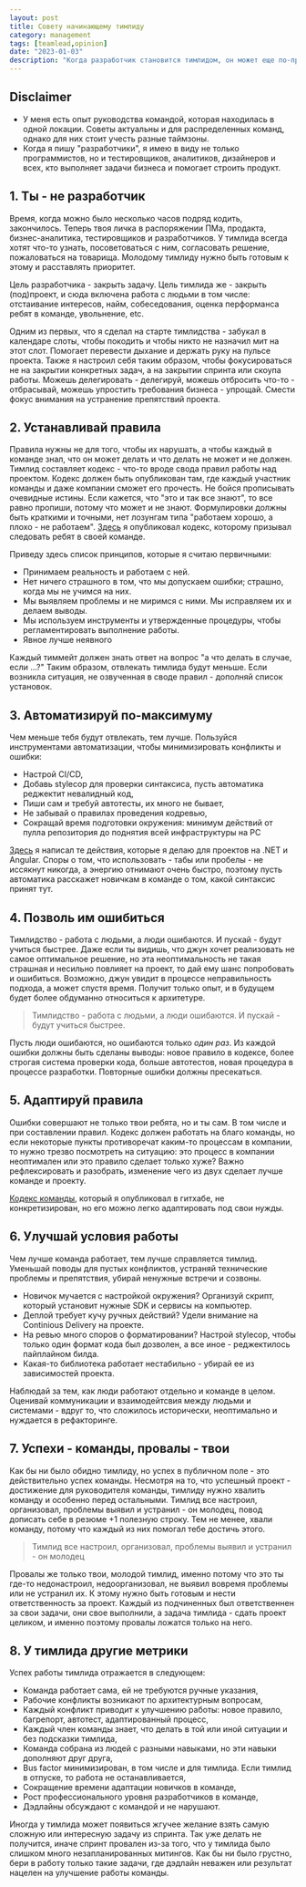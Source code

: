```yaml
---
layout: post
title: Совету начинающему тимлиду
category: management
tags: [teamlead,opinion]
date: "2023-01-03"
description: "Когда разработчик становится тимлидом, он может еще по-прежнему заниматься разработкой, забывая об остальных задачах тимлида. Нужно менять фокус внимания, как бы ни хотелось писать код дальше. Я поделюсь парой советов начинающим тимлидам, какие шаги нужно предпринять в первую очередь, чтобы старт руководства командой прошел легче и с меньшим стрессом"
---
```


## Disclaimer

- У меня есть опыт руководства командой, которая находилась в одной локации. Советы актуальны и для распределенных команд, однако для них стоит учесть разные таймзоны.
- Когда я пишу "разработчики", я имею в виду не только программистов, но и тестировщиков, аналитиков, дизайнеров и всех, кто выполняет задачи бизнеса и помогает строить продукт.

## 1. Ты - не разработчик

Время, когда можно было несколько часов подряд кодить, закончилось. Теперь твоя личка в распоряжении ПМа, продакта, бизнес-аналитика, тестировщиков и разработчиков. У тимлида всегда хотят что-то узнать, посоветоваться с ним, согласовать решение, пожаловаться на товарища. Молодому тимлиду нужно быть готовым к этому и расставлять приоритет.

Цель разработчика - закрыть задачу. Цель тимлида же - закрыть (под)проект, и сюда включена работа с людьми в том числе: отстаивание интересов, найм, собеседования, оценка перформанса ребят в команде, увольнение, etc.

Одним из первых, что я сделал на старте тимлидства - забукал в календаре слоты, чтобы покодить и чтобы никто не назначил мит на этот слот. Помогает перевести дыхание и держать руку на пульсе проекта. Также я настроил себя таким образом, чтобы фокусироваться не на закрытии конкретных задач, а на закрытии спринта или скоупа работы. Можешь делегировать - делегируй, можешь отбросить что-то - отбрасывай, можешь упростить требования бизнеса - упрощай. Смести фокус внимания на устранение препятствий проекта.

## 2. Устанавливай правила

Правила нужны не для того, чтобы их нарушать, а чтобы каждый в команде знал, что он может делать и что делать не может и не должен. Тимлид составляет кодекс - что-то вроде свода правил работы над проектом. Кодекс должен быть опубликован там, где каждый участник команды и даже компании сможет его прочесть. Не бойся прописывать очевидные истины. Если кажется, что "это и так все знают", то все равно пропиши, потому что может и не знают. Формулировки должны быть краткими и точными, нет лозунгам типа "работаем хорошо, а плохо - не работаем". [Здесь](https://github.com/maximgorbatyuk/project-documents/blob/main/code-of-conduct.md) я опубликовал кодекс, которому призывал следовать ребят в своей команде.

Приведу здесь список принципов, которые я считаю первичными:

- Принимаем реальность и работаем с ней.
- Нет ничего страшного в том, что мы допускаем ошибки; страшно, когда мы не учимся на них.
- Мы выявляем проблемы и не миримся с ними. Мы исправляем их и делаем выводы.
- Мы используем инструменты и утвержденные процедуры, чтобы регламентировать выполнение работы.
- Явное лучше неявного

Каждый тиммейт должен знать ответ на вопрос "а что делать в случае, если ...?" Таким образом, отвлекать тимлида будут меньше. Если возникла ситуация, не озвученная в своде правил - дополняй список установок.

## 3. Автоматизируй по-максимуму

Чем меньше тебя будут отвлекать, тем лучше. Пользуйся инструментами автоматизации, чтобы минимизировать конфликты и ошибки:

- Настрой CI/CD,
- Добавь stylecop для проверки синтаксиса, пусть автоматика реджектит невалидный код,
- Пиши сам и требуй автотесты, их много не бывает,
- Не забывай о правилах проведения кодревью,
- Сокращай время подготовки окружения: минимум действий от пулла репозитория до поднятия всей инфраструктуры на PC

[Здесь](https://mgorbatyuk.dev/blog/development/2020-02-16-how-to-reject-invalid-code/) я написал те действия, которые я делаю для проектов на .NET и Angular. Споры о том, что использовать - табы или пробелы - не иссякнут никогда, а энергию отнимают очень быстро, поэтому пусть автоматика расскажет новичкам в команде о том, какой синтаксис принят тут.

## 4. Позволь им ошибиться

Тимлидство - работа с людьми, а люди ошибаются. И пускай - будут учиться быстрее. Даже если ты видишь, что джун хочет реализовать не самое оптимальное решение, но эта неоптимальность не такая страшная и несильно повлияет на проект, то дай ему шанс попробовать и ошибиться. Возможно, джун увидит в процессе неправильность подхода, а может спустя время. Получит только опыт, и в будущем будет более обдуманно относиться к архитетуре.

> Тимлидство - работа с людьми, а люди ошибаются. И пускай - будут учиться быстрее.

Пусть люди ошибаются, но ошибаются только _один раз_. Из каждой ошибки должны быть сделаны выводы: новое правило в кодексе, более строгая система проверки кода, больше автотестов, новая процедура в процессе разработки. Повторные ошибки должны пресекаться.

## 5. Адаптируй правила

Ошибки совершают не только твои ребята, но и ты сам. В том числе и при составлении правил. Кодекс должен работать на благо команды, но если некоторые пункты противоречат каким-то процессам в компании, то нужно трезво посмотреть на ситуацию: это процесс в компании неоптимален или это правило сделает только хуже? Важно рефлексировать и разобрать, изменение чего из двух сделает лучше команде и проекту.

[Кодекс команды](https://github.com/maximgorbatyuk/project-documents/blob/main/code-of-conduct.md), который я опубликовал в гитхабе, не конкретизирован, но его можно легко адаптировать под свои нужды.

## 6. Улучшай условия работы

Чем лучше команда работает, тем лучше справляется тимлид. Уменьшай поводы для пустых конфликтов, устраняй технические проблемы и препятствия, убирай ненужные встречи и созвоны.

- Новичок мучается с настройкой окружения? Организуй скрипт, который установит нужные SDK и сервисы на компьютер.
- Деплой требует кучу ручных действий? Удели внимание на Continious Delivery на проекте.
- На ревью много споров о форматировании? Настрой stylecop, чтобы только один формат кода был дозволен, а все иное - реджектилось пайплайном билда.
- Какая-то библиотека работает нестабильно - убирай ее из зависимостей проекта.

Наблюдай за тем, как люди работают отдельно и команде в целом. Оценивай коммуникации и взаимодейтсвия между людьми и системами - вдруг то, что сложилось исторически, неоптимально и нуждается в рефакторинге.

## 7. Успехи - команды, провалы - твои

Как бы ни было обидно тимлиду, но успех в публичном поле - это действительно успех команды. Несмотря на то, что успешный проект - достижение для руководителя команды, тимлиду нужно хвалить команду и особенно перед остальными. Тимлид все настроил, организовал, проблемы выявил и устранил - он молодец, повод дописать себе в резюме +1 полезную строку. Тем не менее, хвали команду, потому что каждый из них помогал тебе достичь этого.

> Тимлид все настроил, организовал, проблемы выявил и устранил - он молодец

Провалы же только твои, молодой тимлид, именно потому что это ты где-то недонастроил, недоорганизовал, не выявил вовремя проблемы или не устранил их. К этому нужно быть готовым и нести ответственность за проект. Каждый из подчиненных был ответственнен за свои задачи, они свое выполнили, а задача тимлида - сдать проект целиком, и именно поэтому провалы ложатся только на него.

## 8. У тимлида другие метрики

Успех работы тимлида отражается в следующем:

- Команда работает сама, ей не требуются ручные указания,
- Рабочие конфликты возникают по архитектурным вопросам,
- Каждый конфликт приводит к улучшению работы: новое правило, багрепорт, автотест, адаптированный процесс,
- Каждый член команды знает, что делать в той или иной ситуации и без подсказки тимлида,
- Команда собрана из людей с разными навыками, но эти навыки дополняют друг друга,
- Bus factor минимизирован, в том числе и для тимлида. Если тимлид в отпуске, то работа не останавливается,
- Сокращение времени адаптации новичков в команде,
- Рост профессионального уровня разработчиков в команде,
- Дэдлайны обсуждают с командой и не нарушают.

Иногда у тимлида может появиться жгучее желание взять самую сложную или интересную задачу из спринта. Так уже делать не получится, иначе спринт провален из-за того, что у тимлида было слишком много незапланированных митингов. Как бы ни было грустно, бери в работу только такие задачи, где дэдлайн неважен или результат нацелен на улучшение работы команды.
